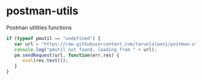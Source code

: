 # postman-utils
Postman utilities functions

```javascript
if (typeof pmutil == "undefined") {
   var url = "https://raw.githubusercontent.com/tarunlalwani/postman-utils/master/pmutils.js";
   console.log("pmutil not found. loading from " + url);
   pm.sendRequest(url, function(err,res) {
      eval(res.text());
   }
}
```
